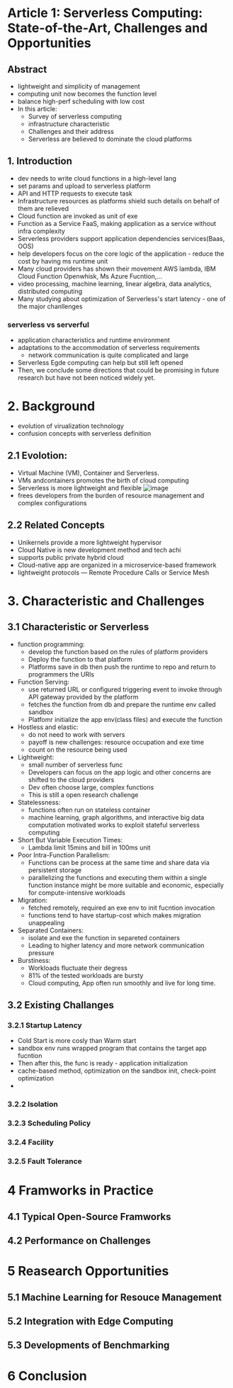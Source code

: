 # Article 1: Serverless Computing: State-of-the-Art, Challenges and Opportunities

## Abstract
- lightweight and simplicity of management
- computing unit now becomes the function level
- balance high-perf scheduling with low cost
- In this article:
  + Survey of serverless computing
  + infrastructure characteristic
  + Challenges and their address
  + Serverless are believed to dominate the cloud platforms
 
## 1. Introduction
- dev needs to write cloud functions in a high-level lang
- set params and upload to serverless platform
- API and HTTP requests to execute task
- Infrastructure resources as platforms shield such details on behalf of them are relieved
- Cloud function are invoked as unit of exe
- Function as a Service FaaS, making application as a service without infra complexity
- Serverless providers support application dependencies services(Baas, OOS)
- help developers focus on the core logic of the application - reduce the cost by having ms runtime unit
- Many cloud providers has shown their movement AWS lambda, IBM Cloud Function Openwhisk, Ms Azure Fucntion,...
- video processing, machine learning, linear algebra, data analytics, distributed computing
- Many studying about optimization of Serverless's start latency - one of the major chanllenges

### serverless vs serverful
- application characteristics and runtime environment
- adaptations to the accommodation of serverless requirements
  + network communication is quite complicated and large
- Serverless Egde computing can help but still left opened
- Then, we conclude some directions that could be promising in future research but have not been noticed widely yet.

# 2. Background
- evolution of virualization technology
- confusion concepts with serverless definition

## 2.1 Evolotion:
- Virtual Machine (VM), Container and Serverless.
- VMs andcontainers promotes the birth of cloud computing
- Serverless is more lightweight and flexible
![image](https://github.com/user-attachments/assets/6d8d8667-99ab-4382-ac3f-74ce09a8727e)
- frees developers from the burden of resource management and complex configurations

## 2.2 Related Concepts
- Unikernels provide a more lightweight hypervisor
- Cloud Native is new development method and tech achi
- supports public private hybrid cloud
- Cloud-native app are organized in a microservice-based framework
- lightweight protocols — Remote Procedure Calls or Service Mesh

# 3. Characteristic and Challenges
## 3.1 Characteristic or Serverless
- function programming:
  + develop the function based on the rules of platform providers
  + Deploy the function to that platform
  + Platforms save in db then push the runtime to repo and return to programmers the URls
- Function Serving:
  + use returned URL or configured triggering event to invoke through API gateway provided by the platform
  + fetches the function from db and prepare the runtime env called sandbox
  + Platfomr initialize the app env(class files) and execute the function
- Hostless and elastic:
  + do not need to work with servers
  + payoff is new challenges: resource occupation and exe time
  + count on the resource being used
- Lightweight:
  + small number of serverless func
  + Developers can focus on the app logic and other concerns are shifted to the cloud providers
  + Dev often choose large, complex functions
  + This is still a open research challenge
- Statelessness:
  + functions often run on stateless container
  + machine learning, graph algorithms, and interactive big data computation motivated works to exploit stateful serverless computing
- Short But Variable Execution Times:
  + Lambda limit 15mins and bill in 100ms unit
- Poor Intra-Function Parallelism:
  + Functions can be process at the same time and share data via persistent storage
  + parallelizing the functions and executing them within a single function instance might be more suitable and economic, especially for compute-intensive workloads
- Migration:
  + fetched remotely, required an exe env to init fucntion invocation
  + functions tend to have startup-cost which makes migration unappealing
- Separated Containers:
  + isolate and exe the function in separeted containers
  + Leading to higher latency and more network communication pressure
- Burstiness:
  + Workloads fluctuate their degress
  + 81% of the tested workloads are bursty
  + Cloud computing, App often run smoothly and live for long time.
## 3.2 Existing Challanges
### 3.2.1 Startup Latency
- Cold Start is more cosly than Warm start
- sandbox env runs wrapped program that contains the target app fucntion
- Then after this, the func is ready - application initialization
- cache-based method, optimization on the sandbox init, check-point optimization
- 
### 3.2.2 Isolation
### 3.2.3 Scheduling Policy
### 3.2.4 Facility
### 3.2.5 Fault Tolerance

# 4 Framworks in Practice
## 4.1 Typical Open-Source Framworks
## 4.2 Performance on Challenges

# 5 Reasearch Opportunities
## 5.1 Machine Learning for Resouce Management
## 5.2 Integration with Edge Computing
## 5.3 Developments of Benchmarking

# 6 Conclusion
